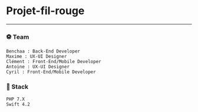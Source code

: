 # Projet-fil-rouge

---

### :soccer: Team

```
Benchaa : Back-End Developer
Maxime : UX-UI Designer
Clément : Front-End/Mobile Developer
Antoine : UX-UI Designer
Cyril : Front-End/Mobile Developer
```

### :wrench: Stack

```
PHP 7.X
Swift 4.2
```
